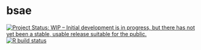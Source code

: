 
# bsae

<!-- badges: start -->

[![Project Status: WIP – Initial development is in progress, but there
has not yet been a stable, usable release suitable for the
public.](https://www.repostatus.org/badges/latest/wip.svg)](https://www.repostatus.org/#wip)
[![R build
status](https://github.com/athowes/bsae/actions/workflows/R-CMD-check.yaml/badge.svg)](https://github.com/athowes/bsae/actions)
<!-- badges: end -->
